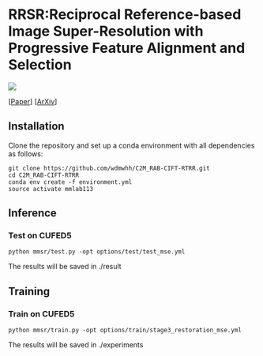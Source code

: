 # RRSR:Reciprocal Reference-based Image Super-Resolution with Progressive Feature Alignment and Selection

<a href="https://opensource.org/licenses/MIT"><img src="https://img.shields.io/badge/License-MIT-yellow.svg"></a>


[[Paper](https://www.ecva.net/papers/eccv_2022/papers_ECCV/papers/136790637.pdf)]
[[ArXiv](https://arxiv.org/abs/2211.04203)]

## Installation
Clone the repository and set up a conda environment with all dependencies as follows:
```
git clone https://github.com/wdmwhh/C2M_RAB-CIFT-RTRR.git
cd C2M_RAB-CIFT-RTRR
conda env create -f environment.yml
source activate mmlab113
```

## Inference

### Test on CUFED5
```
python mmsr/test.py -opt options/test/test_mse.yml
```
The results will be saved in ./result

## Training

### Train on CUFED5
```
python mmsr/train.py -opt options/train/stage3_restoration_mse.yml
```
The results will be saved in ./experiments
